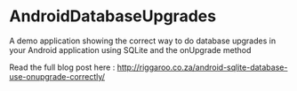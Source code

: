 # AndroidDatabaseUpgrades
A demo application showing the correct way to do database upgrades in your Android application using SQLite and the onUpgrade method

Read the full blog post here : http://riggaroo.co.za/android-sqlite-database-use-onupgrade-correctly/

